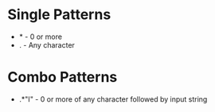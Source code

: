 # Single Patterns
- \* - 0 or more
- . - Any character

# Combo Patterns
- \.\*\"I" - 0 or more of any character followed by input string

